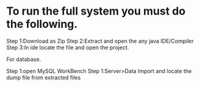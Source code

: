 # To run the full system you must do the following.

Step 1:Download as Zip
Step 2:Extract and open the any java IDE/Compiler
Step 3:In ide locate the file and open the project.


For database.

Step 1:open MySQL WorkBench
Step 1:Server>Data Import and locate the dump file from extracted files
